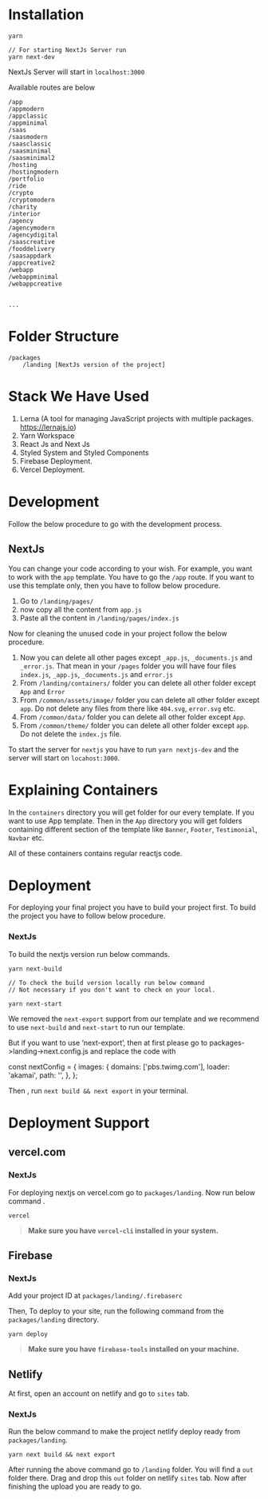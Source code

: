 # Installation

```
yarn
```

```
// For starting NextJs Server run
yarn next-dev
```

NextJs Server will start in `localhost:3000`

Available routes are below

```
/app
/appmodern
/appclassic
/appminimal
/saas
/saasmodern
/saasclassic
/saasminimal
/saasminimal2
/hosting
/hostingmodern
/portfolio
/ride
/crypto
/cryptomodern
/charity
/interior
/agency
/agencymodern
/agencydigital
/saascreative
/fooddelivery
/saasappdark
/appcreative2
/webapp
/webappminimal
/webappcreative


...
```

# Folder Structure

```
/packages
	/landing [NextJs version of the project]
```

# Stack We Have Used

1. Lerna (A tool for managing JavaScript projects with multiple packages. https://lernajs.io)
2. Yarn Workspace
3. React Js and Next Js
4. Styled System and Styled Components
5. Firebase Deployment.
6. Vercel Deployment.

# Development

Follow the below procedure to go with the development process.

## NextJs

You can change your code according to your wish. For example, you want to work with the `app` template. You have to go the `/app` route. If you want to use this template only, then you have to follow below procedure.

1. Go to `/landing/pages/`
2. now copy all the content from `app.js`
3. Paste all the content in `/landing/pages/index.js`

Now for cleaning the unused code in your project follow the below procedure.

1. Now you can delete all other pages except `_app.js`, `_documents.js` and `_error.js`. That mean in your `/pages` folder you will have four files `index.js`, `_app.js`, `_documents.js` and `error.js`
2. From `/landing/containers/` folder you can delete all other folder except `App` and `Error`
3. From `/common/assets/image/` folder you can delete all other folder except `app`. Do not delete any files from there like `404.svg`, `error.svg` etc.
4. From `/common/data/` folder you can delete all other folder except `App`.
5. From `/common/theme/` folder you can delete all other folder except `app`. Do not delete the `index.js` file.

To start the server for `nextjs` you have to run `yarn nextjs-dev` and the server will start on `locahost:3000`.

# Explaining Containers

In the `containers` directory you will get folder for our every template. If you want to use App template. Then in the `App` directory you will get folders containing different section of the template like `Banner`, `Footer`, `Testimonial`, `Navbar` etc.

All of these containers contains regular reactjs code.

# Deployment

For deploying your final project you have to build your project first. To build the project you have to follow below procedure.

### NextJs

To build the nextjs version run below commands.

```
yarn next-build

// To check the build version locally run below command
// Not necessary if you don't want to check on your local.

yarn next-start
```

We removed the `next-export` support from our template and we recommend to use `next-build` and `next-start` to run our template.

But if you want to use ‘next-export’, then at first please go to packages->landing->next.config.js and replace the code with

const nextConfig = {
images: {
domains: ['pbs.twimg.com'],
loader: 'akamai',
path: '',
},
};

Then , run `next build && next export` in your terminal.

# Deployment Support

## vercel.com

### NextJs

For deploying nextjs on vercel.com go to `packages/landing`. Now run below command .

```
vercel
```

> **Make sure you have `vercel-cli` installed in your system.**

## Firebase

### NextJs

Add your project ID at `packages/landing/.firebaserc`

Then, To deploy to your site, run the following command from the `packages/landing` directory.

```
yarn deploy
```

> **Make sure you have `firebase-tools` installed on your machine.**

## Netlify

At first, open an account on netlify and go to `sites` tab.

### NextJs

Run the below command to make the project netlify deploy ready from `packages/landing`.

```
yarn next build && next export
```

After running the above command go to `/landing` folder. You will find a `out` folder there. Drag
and drop this `out` folder on netlify `sites` tab. Now after finishing the upload you are ready to go.

